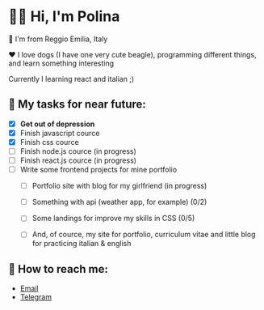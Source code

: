 # 👋🏻 Hi, I'm Polina

📍 I'm from Reggio Emilia, Italy

❤️ I love dogs (I have one very cute beagle), programming different things, and learn something interesting

Currently I learning react and italian ;)

## 👀 My tasks for near future:

- [x] **Get out of depression**
- [x] Finish javascript cource
- [x] Finish css cource
- [ ] Finish node.js cource (in progress)
- [ ] Finish react.js cource (in progress)
- [ ] Write some frontend projects for mine portfolio
  - [ ] Portfolio site with blog for my girlfriend (in progress)
  - [ ] Something with api (weather app, for example) (0/2)
  - [ ] Some landings for improve my skills in CSS (0/5)
  - [ ] And, of cource, my site for portfolio, curriculum vitae and little blog for practicing italian & english


## 👻 How to reach me:

- [Email](mailto:topolina1337@gmail.com)
- [Telegram](https://t.me/pol1n04ka1337)
